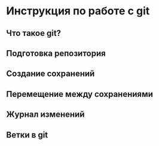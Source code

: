 # Инструкция по работе с git 

## Что такое git?

## Подготовка  репозитория

## Создание сохранений

## Перемещение между сохранениями

## Журнал изменений

## Ветки в git

##